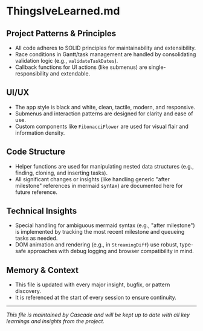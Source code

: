 # ThingsIveLearned.md

## Project Patterns & Principles
- All code adheres to SOLID principles for maintainability and extensibility.
- Race conditions in Gantt/task management are handled by consolidating validation logic (e.g., `validateTaskDates`).
- Callback functions for UI actions (like submenus) are single-responsibility and extendable.

## UI/UX
- The app style is black and white, clean, tactile, modern, and responsive.
- Submenus and interaction patterns are designed for clarity and ease of use.
- Custom components like `FibonacciFlower` are used for visual flair and information density.

## Code Structure
- Helper functions are used for manipulating nested data structures (e.g., finding, cloning, and inserting tasks).
- All significant changes or insights (like handling generic "after milestone" references in mermaid syntax) are documented here for future reference.

## Technical Insights
- Special handling for ambiguous mermaid syntax (e.g., "after milestone") is implemented by tracking the most recent milestone and queueing tasks as needed.
- DOM animation and rendering (e.g., in `StreamingDiff`) use robust, type-safe approaches with debug logging and browser compatibility in mind.

## Memory & Context
- This file is updated with every major insight, bugfix, or pattern discovery.
- It is referenced at the start of every session to ensure continuity.

---

*This file is maintained by Cascade and will be kept up to date with all key learnings and insights from the project.*

